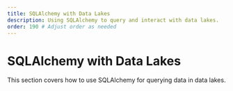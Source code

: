 ```yaml
---
title: SQLAlchemy with Data Lakes
description: Using SQLAlchemy to query and interact with data lakes.
order: 190 # Adjust order as needed
---
```


# SQLAlchemy with Data Lakes

This section covers how to use SQLAlchemy for querying data in data lakes.
